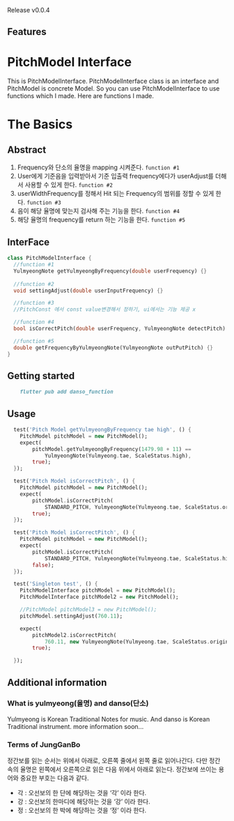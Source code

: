 Release v0.0.4

## Features

# PitchModel Interface

This is PitchModelInterface. PitchModelInterface class is an interface and PitchModel is concrete Model. So you can use PitchModelInterface to use functions which I made. Here are functions I made. 

# The Basics

## Abstract

1. Frequency와 단소의 율명을 mapping 시켜준다. `function #1`
2. User에게 기준음을 입력받아서 기준 입출력 frequency에다가 userAdjust를 더해서 사용할 수 있게 한다.  `function #2`
3. userWidthFrequency를 정해서 Hit 되는 Frequency의 범위를 정할 수 있게 한다. `function #3`
4. 음이 해당 율명에 맞는지 검사해 주는 기능을 한다. `function #4`
5. 해당 율명의 frequency를 return 하는 기능을 한다. `function #5`

## InterFace

```dart
class PitchModelInterface {
  //function #1
  YulmyeongNote getYulmyeongByFrequency(double userFrequency) {}
  
  //function #2
  void settingAdjust(double userInputFrequency) {}

  //function #3
  //PitchConst 에서 const value변경해서 정하기, ui에서는 기능 제공 x

  //function #4
  bool isCorrectPitch(double userFrequency, YulmyeongNote detectPitch) {}

  //function #5
  double getFrequencyByYulmyeongNote(YulmyeongNote outPutPitch) {}
}
```

## Getting started
```markdown
    flutter pub add danso_function
```
## Usage

```dart
  test('Pitch Model getYulmyeongByFrequency tae high', () {
    PitchModel pitchModel = new PitchModel();
    expect(
        pitchModel.getYulmyeongByFrequency(1479.98 + 11) ==
            YulmyeongNote(Yulmyeong.tae, ScaleStatus.high),
        true);
  });

  test('Pitch Model isCorrectPitch', () {
    PitchModel pitchModel = new PitchModel();
    expect(
        pitchModel.isCorrectPitch(
            STANDARD_PITCH, YulmyeongNote(Yulmyeong.tae, ScaleStatus.origin)),
        true);
  });

  test('Pitch Model isCorrectPitch', () {
    PitchModel pitchModel = new PitchModel();
    expect(
        pitchModel.isCorrectPitch(
            STANDARD_PITCH, YulmyeongNote(Yulmyeong.tae, ScaleStatus.high)),
        false);
  });

  test('Singleton test', () {
    PitchModelInterface pitchModel = new PitchModel();
    PitchModelInterface pitchModel2 = new PitchModel();

    //PitchModel pitchModel3 = new PitchModel();
    pitchModel.settingAdjust(760.11);

    expect(
        pitchModel2.isCorrectPitch(
            760.11, new YulmyeongNote(Yulmyeong.tae, ScaleStatus.origin)),
        true);

  });
```

## Additional information

### What is yulmyeong(율명) and danso(단소)

Yulmyeong is Korean Traditional Notes for music.
And danso is Korean Traditional instrument.
more information soon...

### Terms of JungGanBo
  정간보를 읽는 순서는 위에서 아래로, 오른쪽 줄에서 왼쪽 줄로 읽어나간다. 다만 정간 속의 율명은 왼쪽에서 오른쪽으로 읽은 다음 위에서 아래로 읽는다. 정간보에 쓰이는 용어와 중요한 부호는 다음과 같다.

 - 각 : 오선보의 한 단에 해당하는 것을 ‘각’ 이라 한다.
 - 강 : 오선보의 한마디에 해당하는 것을 ‘강’ 이라 한다.
 - 정 : 오선보의 한 박에 해당하는 것을 ‘정’ 이라 한다.
